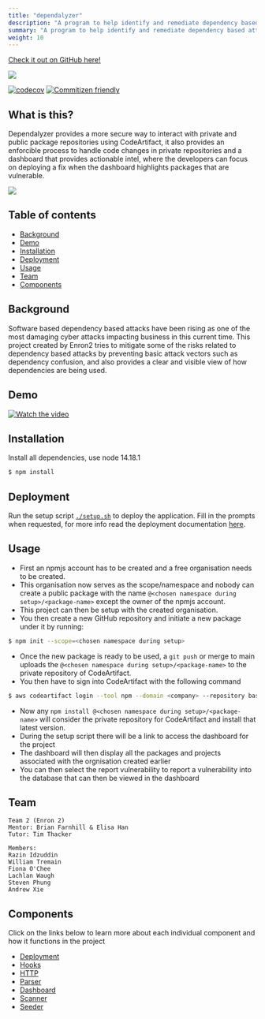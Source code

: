 ```yaml
---
title: "dependalyzer"
description: "A program to help identify and remediate dependency based attacks, and dependency confusion."
summary: "A program to help identify and remediate dependency based attacks, and dependency confusion."
weight: 10
---
```


[Check it out on GitHub here!](https://github.com/lachlan-waugh/dependalyzer)

![](https://i.imgur.com/kk08mRi.png)

[![codecov](https://codecov.io/gh/cs9447-team2/money-trees/branch/main/graph/badge.svg?token=QMGZT3LLA3)](https://codecov.io/gh/cs9447-team2/money-trees)
[![Commitizen friendly](https://img.shields.io/badge/commitizen-friendly-brightgreen.svg)](http://commitizen.github.io/cz-cli/)

## What is this?

Dependalyzer provides a more secure way to interact with private and public package repositories using CodeArtifact, it also provides an enforcible process to handle code changes in private repositories and a dashboard that provides actionable intel, where the developers can focus on deploying a fix when the dashboard highlights packages that are vulnerable.

![](https://i.imgur.com/VDpD4Ky.png)

## Table of contents
- [Background](#background)
- [Demo](#demo)
- [Installation](#installation)
- [Deployment](#deployment)
- [Usage](#usage)
- [Team](#team)
- [Components](#components)

## Background

Software based dependency based attacks have been rising as one of the most damaging cyber attacks impacting business in this current time. This project created by Enron2 tries to mitigate some of the risks related to dependency based attacks by preventing basic attack vectors such as dependency confusion, and also provides a clear and visible view of how dependencies are being used.

## Demo

[![Watch the video](https://img.youtube.com/vi/dzok_QP5998/maxresdefault.jpg)](https://www.youtube.com/watch?v=dzok_QP5998)

## Installation

Install all dependencies, use node 14.18.1

```bash
$ npm install
```

## Deployment

Run the setup script [`./setup.sh`](./setup.sh) to deploy the application. Fill in the prompts when requested, for more info read the deployment documentation [here](./apps/deployment/README.md).

## Usage

- First an npmjs account has to be created and a free organisation needs to be created.
- This organisation now serves as the scope/namespace and nobody can create a public package with the name `@<chosen namespace during setup>/<package-name>` except the owner of the npmjs account.
- This project can then be setup with the created organisation.
- You then create a new GitHub repository and initiate a new package under it by running:

```bash
$ npm init --scope=<chosen namespace during setup>
```

- Once the new package is ready to be used, a `git push` or merge to main uploads the `@<chosen namespace during setup>/<package-name>` to the private repository of CodeArtifact.
- You then have to sign into CodeArtifact with the following command

```bash
$ aws codeartifact login --tool npm --domain <company> --repository base-<company> --namespace <scope>
```

- Now any `npm install @<chosen namespace during setup>/<package-name>` will consider the private repository for CodeArtifact and install that latest version.
- During the setup script there will be a link to access the dashboard for the project
- The dashboard will then display all the packages and projects associated with the orgnisation created earlier
- You can then select the report vulnerability to report a vulnerability into the database that can then be viewed in the dashboard

## Team

```
Team 2 (Enron 2)
Mentor: Brian Farnhill & Elisa Han
Tutor: Tim Thacker

Members:
Razin Idzuddin
William Tremain
Fiona O'Chee
Lachlan Waugh
Steven Phung
Andrew Xie
```

## Components

Click on the links below to learn more about each individual component and how it functions in the project

- [Deployment](https://github.com/lachlan-waugh/dependalyzer/tree/main//apps/deployment/README.md)
- [Hooks](https://github.com/lachlan-waugh/dependalyzer/tree/main//apps/hooks/README.md)
- [HTTP](https://github.com/lachlan-waugh/dependalyzer/tree/main//apps/http/README.md)
- [Parser](https://github.com/lachlan-waugh/dependalyzer/tree/main//apps/parser/README.md)
- [Dashboard](https://github.com/lachlan-waugh/dependalyzer/tree/main//apps/dashboard/README.md)
- [Scanner](https://github.com/lachlan-waugh/dependalyzer/tree/main//apps/scanner/README.md)
- [Seeder](https://github.com/lachlan-waugh/dependalyzer/tree/main//apps/seeder/README.md)
